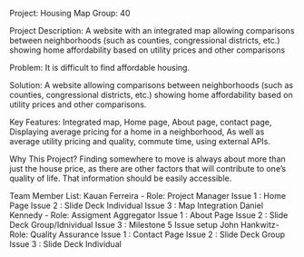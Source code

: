 Project: Housing Map
Group: 40

Project Description: A website with an integrated map allowing comparisons between neighborhoods (such as counties, congressional districts, etc.) showing home affordability based on utility prices and other comparisons

Problem: It is difficult to find affordable housing.

Solution: A website allowing comparisons between neighborhoods (such as counties, congressional districts, etc.) showing home affordability based on utility prices and other comparisons.

Key Features: Integrated map, Home page, About page, contact page, Displaying average pricing for a home in a neighborhood, As well as average utility pricing and quality, commute time, using external APIs.

Why This Project? Finding somewhere to move is always about more than just the house price, as there are other factors that will contribute to one’s quality of life. That information should be easily accessible.

Team Member List:
  Kauan Ferreira - Role: Project Manager
    Issue 1 : Home Page
    Issue 2 : Slide Deck Individual
    Issue 3 : Map Integration
  Daniel Kennedy - Role: Assigment Aggregator
    Issue 1 : About Page
    Issue 2 : Slide Deck Group/Idnividual
    Issue 3 : Milestone 5 Issue setup
  John Hankwitz- Role: Quality Assurance
    Issue 1 : Contact Page
    Issue 2 : Slide Deck Group
    Issue 3 : Slide Deck Individual
